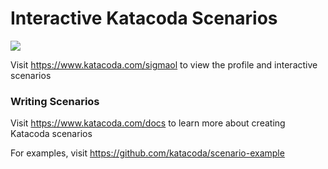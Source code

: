 # Interactive Katacoda Scenarios

[![](http://shields.katacoda.com/katacoda/sigmaol/count.svg)](https://www.katacoda.com/sigmaol "Get your profile on Katacoda.com")

Visit https://www.katacoda.com/sigmaol to view the profile and interactive scenarios

### Writing Scenarios
Visit https://www.katacoda.com/docs to learn more about creating Katacoda scenarios

For examples, visit https://github.com/katacoda/scenario-example
